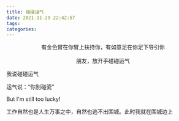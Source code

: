 ```yaml
---
title: 碰碰运气
date: 2021-11-29 22:42:57
tags:
categories:
---
```


<pre align="center">
有金色臂在你臂上扶持你，有如意足在你足下导引你

朋友，放开手碰碰运气
</pre>

我说碰碰运气

运气说：“你别碰瓷”

But I'm still too lucky!

工作自然也是人生万事之中，自然也逃不出围城。此时我就在围城边上
